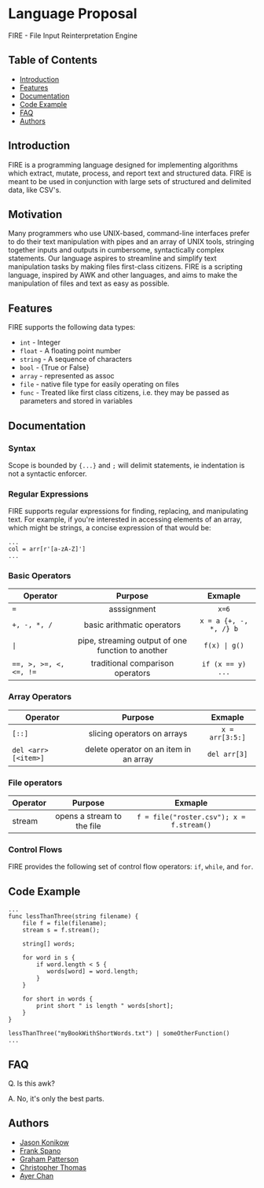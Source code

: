 # Language Proposal

FIRE - File Input Reinterpretation Engine

## Table of Contents
* [Introduction](#introduction)
* [Features](#features)
* [Documentation](#documentation)
* [Code Example](#codeexample)
* [FAQ](#faq)
* [Authors](#authors)

## Introduction

FIRE is a programming language designed for implementing algorithms which extract, mutate, process, and report text and structured data. FIRE is meant to be used in conjunction with large sets of structured and delimited data, like CSV's.

## Motivation

Many programmers who use UNIX-based, command-line interfaces prefer to do their text manipulation with pipes and an array of UNIX tools, stringing together inputs and outputs in cumbersome, syntactically complex statements. Our language aspires to streamline and simplify text manipulation tasks by making files first-class citizens. FIRE is a scripting language, inspired by AWK and other languages, and aims to make the manipulation of files and text as easy as possible.

## Features

FIRE supports the following data types:
* `int` - Integer
* `float` - A floating point number
* `string` - A sequence of characters
* `bool` - {True or False}
* `array` - represented as assoc
* `file` - native file type for easily operating on files
* `func` - Treated like first class citizens, i.e. they may be passed as parameters and stored in variables

## Documentation

### Syntax

Scope is bounded by `{...}` and `;` will delimit statements, ie indentation is not a syntactic enforcer.

### Regular Expressions

FIRE supports regular expressions for finding, replacing, and manipulating text. For example, if you're interested in accessing elements of an array, which might be strings, a concise expression of that would be:
```
...
col = arr[r'[a-zA-Z]']
...
```

### Basic Operators

| Operator             | Purpose                    | Exmaple |
| -------------------- |:--------------------------:| :-----:|
|`=`                   |asssignment                 |`x=6`   |
| `+, -, *, /`         | basic arithmatic operators | `x = a {+, -, *, /} b` |
| `\|`                 | pipe, streaming output of one function to another |  `f(x) \| g()` |
|`==, >, >=, <, <=, !=`| traditional comparison operators| `if (x == y) ...` |

### Array Operators

| Operator      | Purpose       | Exmaple |
| ------------- |:-------------:| :-----: |
| `[::]`        | slicing operators on arrays | `x = arr[3:5:]` |
| `del <arr>[<item>]`   | delete operator on an item in an array |  `del arr[3]` |
  
### File operators

| Operator      | Purpose       | Exmaple |
| ------------- |:-------------:| :------:|
| stream        | opens a stream to the file | `f = file("roster.csv"); x = f.stream()` | 

### Control Flows

FIRE provides the following set of control flow operators: `if`, `while`, and `for`.

## Code Example

```
...
func lessThanThree(string filename) {
    file f = file(filename);
    stream s = f.stream();
    
    string[] words;
    
    for word in s {
        if word.length < 5 { 
           words[word] = word.length;
        }
    }
    
    for short in words {
        print short " is length " words[short];
    }
}

lessThanThree("myBookWithShortWords.txt") | someOtherFunction()
...
```

## FAQ

Q. Is this awk?

A. No, it's only the best parts.

## Authors

* [Jason Konikow](https://github.com/jkon1513)
* [Frank Spano](https://github.com/fspano118)
* [Graham Patterson](https://github.com/pattersongp)
* [Christopher Thomas](https://github.com/lord-left)
* [Ayer Chan](https://github.com/ochan4)
